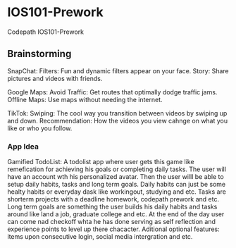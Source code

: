 # IOS101-Prework
Codepath IOS101-Prework

## Brainstorming

SnapChat:
Filters: Fun and dynamic filters appear on your face.
Story: Share pictures and videos with friends.

Google Maps:
Avoid Traffic: Get routes that optimally dodge traffic jams.
Offline Maps: Use maps without needing the internet.

TikTok:
Swiping: The cool way you transition between videos by swiping up and down.
Recommendation: How the videos you view cahnge on what you like or who you follow.

### App Idea

Gamified TodoList:
A todolist app where user gets this game like remefication for achieving his goals or completing daily tasks. The user will have an account wth his personalized avatar. Then the user willl be able to setup daily habits, tasks and long term goals. Daily habits can just be some healty habits or everyday dask like workingout, studying and etc. Tasks are shorterm projects with a deadline homework, codepath prework  and etc. Long term goals are something the user builds his daily habits and tasks around like land a job, graduate college and etc. At the end of the day user can come nad checkoff whta he has done serving as self reflection and experience points to level up there chacacter. Aditional optional features: items upon consecutive login, social media intergration and etc.




